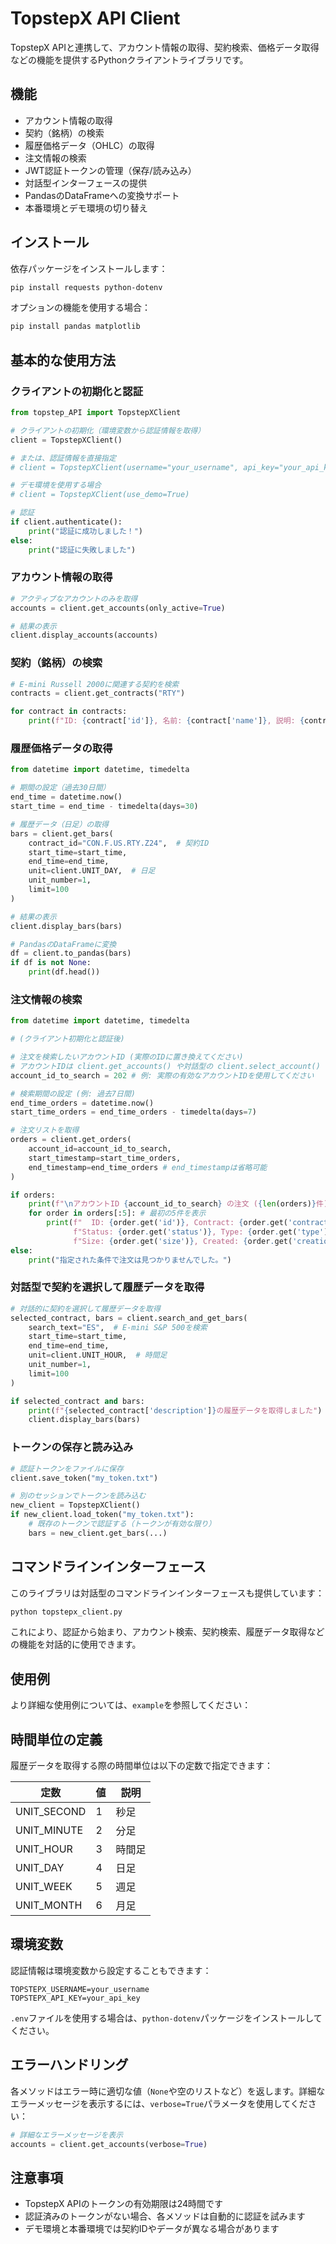 # TopstepX API Client

TopstepX APIと連携して、アカウント情報の取得、契約検索、価格データ取得などの機能を提供するPythonクライアントライブラリです。

## 機能

- アカウント情報の取得
- 契約（銘柄）の検索
- 履歴価格データ（OHLC）の取得
- 注文情報の検索 
- JWT認証トークンの管理（保存/読み込み）
- 対話型インターフェースの提供
- PandasのDataFrameへの変換サポート
- 本番環境とデモ環境の切り替え

## インストール

依存パッケージをインストールします：

```bash
pip install requests python-dotenv
```

オプションの機能を使用する場合：

```bash
pip install pandas matplotlib
```

## 基本的な使用方法

### クライアントの初期化と認証

```python
from topstep_API import TopstepXClient

# クライアントの初期化（環境変数から認証情報を取得）
client = TopstepXClient()

# または、認証情報を直接指定
# client = TopstepXClient(username="your_username", api_key="your_api_key")

# デモ環境を使用する場合
# client = TopstepXClient(use_demo=True)

# 認証
if client.authenticate():
    print("認証に成功しました！")
else:
    print("認証に失敗しました")
```

### アカウント情報の取得

```python
# アクティブなアカウントのみを取得
accounts = client.get_accounts(only_active=True)

# 結果の表示
client.display_accounts(accounts)
```

### 契約（銘柄）の検索

```python
# E-mini Russell 2000に関連する契約を検索
contracts = client.get_contracts("RTY")

for contract in contracts:
    print(f"ID: {contract['id']}, 名前: {contract['name']}, 説明: {contract['description']}")
```

### 履歴価格データの取得

```python
from datetime import datetime, timedelta

# 期間の設定（過去30日間）
end_time = datetime.now()
start_time = end_time - timedelta(days=30)

# 履歴データ（日足）の取得
bars = client.get_bars(
    contract_id="CON.F.US.RTY.Z24",  # 契約ID
    start_time=start_time,
    end_time=end_time,
    unit=client.UNIT_DAY,  # 日足
    unit_number=1,
    limit=100
)

# 結果の表示
client.display_bars(bars)

# PandasのDataFrameに変換
df = client.to_pandas(bars)
if df is not None:
    print(df.head())
```

### 注文情報の検索

```python
from datetime import datetime, timedelta

# (クライアント初期化と認証後)

# 注文を検索したいアカウントID (実際のIDに置き換えてください)
# アカウントIDは client.get_accounts() や対話型の client.select_account() で確認・選択できます。
account_id_to_search = 202 # 例: 実際の有効なアカウントIDを使用してください

# 検索期間の設定 (例: 過去7日間)
end_time_orders = datetime.now()
start_time_orders = end_time_orders - timedelta(days=7)

# 注文リストを取得
orders = client.get_orders(
    account_id=account_id_to_search,
    start_timestamp=start_time_orders,
    end_timestamp=end_time_orders # end_timestampは省略可能
)

if orders:
    print(f"\nアカウントID {account_id_to_search} の注文 ({len(orders)}件):")
    for order in orders[:5]: # 最初の5件を表示
        print(f"  ID: {order.get('id')}, Contract: {order.get('contractId')}, "
              f"Status: {order.get('status')}, Type: {order.get('type')}, Side: {order.get('side')}, "
              f"Size: {order.get('size')}, Created: {order.get('creationTimestamp')}")
else:
    print("指定された条件で注文は見つかりませんでした。")

```

### 対話型で契約を選択して履歴データを取得

```python
# 対話的に契約を選択して履歴データを取得
selected_contract, bars = client.search_and_get_bars(
    search_text="ES",  # E-mini S&P 500を検索
    start_time=start_time,
    end_time=end_time,
    unit=client.UNIT_HOUR,  # 時間足
    unit_number=1,
    limit=100
)

if selected_contract and bars:
    print(f"{selected_contract['description']}の履歴データを取得しました")
    client.display_bars(bars)
```

### トークンの保存と読み込み

```python
# 認証トークンをファイルに保存
client.save_token("my_token.txt")

# 別のセッションでトークンを読み込む
new_client = TopstepXClient()
if new_client.load_token("my_token.txt"):
    # 既存のトークンで認証する（トークンが有効な限り）
    bars = new_client.get_bars(...)
```

## コマンドラインインターフェース

このライブラリは対話型のコマンドラインインターフェースも提供しています：

```bash
python topstepx_client.py
```

これにより、認証から始まり、アカウント検索、契約検索、履歴データ取得などの機能を対話的に使用できます。

## 使用例

より詳細な使用例については、`example`を参照してください：


## 時間単位の定義

履歴データを取得する際の時間単位は以下の定数で指定できます：

| 定数 | 値 | 説明 |
|-----|-----|-----|
| UNIT_SECOND | 1 | 秒足 |
| UNIT_MINUTE | 2 | 分足 |
| UNIT_HOUR | 3 | 時間足 |
| UNIT_DAY | 4 | 日足 |
| UNIT_WEEK | 5 | 週足 |
| UNIT_MONTH | 6 | 月足 |

## 環境変数

認証情報は環境変数から設定することもできます：

```
TOPSTEPX_USERNAME=your_username
TOPSTEPX_API_KEY=your_api_key
```

`.env`ファイルを使用する場合は、`python-dotenv`パッケージをインストールしてください。

## エラーハンドリング

各メソッドはエラー時に適切な値（`None`や空のリストなど）を返します。詳細なエラーメッセージを表示するには、`verbose=True`パラメータを使用してください：

```python
# 詳細なエラーメッセージを表示
accounts = client.get_accounts(verbose=True)
```

## 注意事項

- TopstepX APIのトークンの有効期限は24時間です
- 認証済みのトークンがない場合、各メソッドは自動的に認証を試みます
- デモ環境と本番環境では契約IDやデータが異なる場合があります
